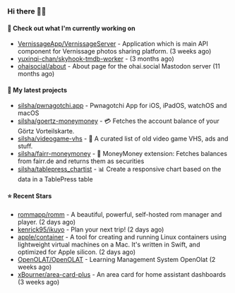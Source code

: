 ### Hi there 🦊👋

#### 👷 Check out what I'm currently working on

- [VernissageApp/VernissageServer](https://github.com/VernissageApp/VernissageServer) - Application which is main API component for Vernissage photos sharing platform. (3 weeks ago)
- [yuxinqi-chan/skyhook-tmdb-worker](https://github.com/yuxinqi-chan/skyhook-tmdb-worker) -  (3 months ago)
- [ohaisocial/about](https://github.com/ohaisocial/about) - About page for the ohai.social Mastodon server (11 months ago)

#### 🌱 My latest projects

- [silsha/pwnagotchi.app](https://github.com/silsha/pwnagotchi.app) - Pwnagotchi App for iOS, iPadOS, watchOS and macOS
- [silsha/goertz-moneymoney](https://github.com/silsha/goertz-moneymoney) - 💳 Fetches the account balance of your Görtz Vorteilskarte.
- [silsha/videogame-vhs](https://github.com/silsha/videogame-vhs) - 👾 A curated list of old video game VHS, ads and stuff.
- [silsha/fairr-moneymoney](https://github.com/silsha/fairr-moneymoney) - 💸 MoneyMoney extension: Fetches balances from fairr.de and returns them as securities
- [silsha/tablepress_chartist](https://github.com/silsha/tablepress_chartist) - 📊 Create a responsive chart based on the data in a TablePress table

#### ⭐ Recent Stars

- [rommapp/romm](https://github.com/rommapp/romm) - A beautiful, powerful, self-hosted rom manager and player. (2 days ago)
- [kenrick95/ikuyo](https://github.com/kenrick95/ikuyo) - Plan your next trip! (2 days ago)
- [apple/container](https://github.com/apple/container) - A tool for creating and running Linux containers using lightweight virtual machines on a Mac. It&#39;s written in Swift, and optimized for Apple silicon.  (2 days ago)
- [OpenOLAT/OpenOLAT](https://github.com/OpenOLAT/OpenOLAT) - Learning Management System OpenOlat (2 weeks ago)
- [xBourner/area-card-plus](https://github.com/xBourner/area-card-plus) - An area card for home assistant dashboards (3 weeks ago)
